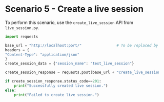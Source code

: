 # Scenario 5 - Create a live session

To perform this scenario, use the `create_live_session` API from `live_session.py`.

```python
import requests

base_url = "http://localhost:port/"                # To be replaced by actual port
headers = {
"Content-Type": "application/json"
}
create_session_data = {"session_name": "test_live_session"}

create_session_response = requests.post(base_url + "create_live_session/", headers=headers, json=create_session_data)

if create_session_response.status_code==201:
    print("Successfully created live session.")
else:
    print("Failed to create live session.")
```
